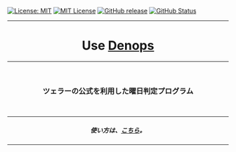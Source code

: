 [![License: MIT](https://img.shields.io/badge/License-MIT-yellow.svg)](https://opensource.org/licenses/MIT) [![MIT License](http://img.shields.io/badge/license-MIT-blue.svg?style=flat)](LICENSE) [![GitHub release](https://img.shields.io/github/release/takkii/dps-zella.svg?style=flat)](GitHub) [![GitHub Status](https://img.shields.io/github/last-commit/takkii/dps-zella.svg?style=flat)](GitHub)

<hr />

<div align="center">
  <p><h1> Use <a href="https://github.com/vim-denops/denops.vim">Denops</a></h1></p>
</div>

<hr />

<br />
<div align="center">
    <p><h3> ツェラーの公式を利用した曜日判定プログラム </h3></p>
</div>

<br />

<hr />

<div align="center">
  <p><h5> 使い方は、<a href="https://github.com/takkii/dps-zella/wiki/manual">こちら</a>。</h5></p>
</div>

<hr />
